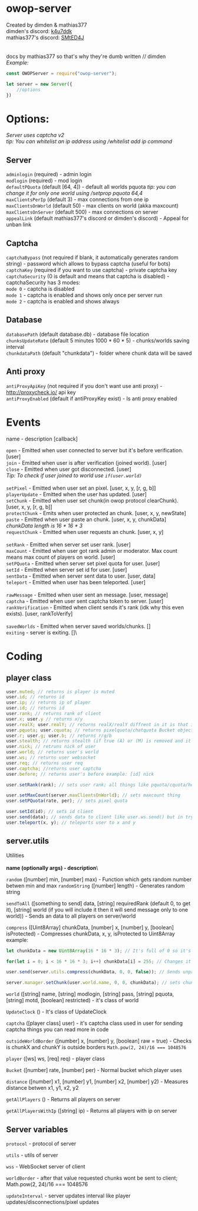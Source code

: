 # owop-server
Created by dimden & mathias377\
dimden's discord: [k4u7ddk](https://discord.gg/k4u7ddk)\
mathias377's discord: [SMtED4J](https://discord.gg/SMtED4J)\
\
\
docs by mathias377 so that's why they're dumb written // dimden\
*Example:*
```js
const OWOPServer = require("owop-server");

let server = new Server({
	//options
})
```

# Options:
*Server uses captcha v2*\
*tip: You can whitelist an ip address using /whitelist add ip command*

## Server
`adminlogin` (required) - admin login\
`modlogin` (required) - mod login\
`defaultPQuota` (default [64, 4]) - default all worlds pquota *tip: you can change it for only one world using /setprop pquota 64,4*\
`maxClientsPerIp` (default 3) - max connections from one ip\
`maxClientsOnWorld` (default 50) - max clients on world (akka maxcount)\
`maxClientsOnServer` (default 500) - max connections on server\
`appealLink` (default mathias377's discord or dimden's discord) - Appeal for unban link

## Captcha
`captchaBypass` (not required if blank, it automatically generates random string) - password which allows to bypass captcha (useful for bots)\
`captchaKey` (required if you want to use captcha) - private captcha key\
`captchaSecurity` (0 is default and means that captcha is disabled) - captchaSecurity has 3 modes:\
`mode 0` - captcha is disabled\
`mode 1` - captcha is enabled and shows only once per server run\
`mode 2` - captcha is enabled and shows always

## Database
`databasePath` (default database.db) - database file location\
`chunksUpdateRate` (default 5 minutes 1000 * 60 * 5) - chunks/worlds saving interval\
`chunkdataPath` (default "chunkdata") - folder where chunk data will be saved

## Anti proxy
`antiProxyApiKey` (not required if you don't want use anti proxy) - http://proxycheck.io/ api key\
`antiProxyEnabled` (default if antiProxyKey exist) - Is anti proxy enabled

# Events
name - description [callback]

`open` - Emitted when user connected to server but it's before verification. [user]\
`join` - Emitted when user is after verification (joined world). [user]\
`close` - Emitted when user got disconnected. [user] \
*Tip: To check if user joined to world use `if(user.world)`*\
\
`setPixel` - Emitted when user set an pixel. [user, x, y, [r, g, b]]\
`playerUpdate` - Emitted when the user has updated. [user]\
`setChunk` - Emitted when user set chunk(in owop protocol clearChunk). [user, x, y, [r, g, b]]\
`protectChunk` - Emits when user protected an chunk. [user, x, y, newState]\
`paste` - Emitted when user paste an chunk. [user, x, y, chunkData] *chunkData length is 16 \* 16 \* 3*\
`requestChunk` - Emitted when user requests an chunk. [user, x, y]\
\
`setRank` - Emitted when server set user rank. [user]\
`maxCount` - Emitted when user got rank admin or moderator. Max count means max count of players on world. [user]\
`setPQuota` - Emitted when server set pixel quota for user. [user]\
`setId` - Emitted when server set id for user. [user]\
`sentData` - Emitted when server sent data to user. [user, data]\
`teleport` - Emitted when user has been teleported. [user]\
\
`rawMessage` - Emitted when user sent an message. [user, message]\
`captcha` - Emitted when user sent captcha token to server. [user]\
`rankVerification` - Emitted when client sends it's rank (idk why this even exists). [user, rankToVerify]\
\
`savedWorlds` - Emitted when server saved worlds/chunks. []\
`exiting` - server is exiting. []\


# Coding

## player class
```js
user.muted; // returns is player is muted
user.id; // returns id
user.ip; // returns ip of player
user.id; // returns id
user.rank; // returns rank of client
user.x; user.y // returns x/y
user.realX; user.realY; // returns realX/realY diffrent in it is that it's divided by 16
user.pquota; user.cquota; // returns pixelquota/chatquota Bucket object
user.r; user.g; user.b; // returns r/g/b
user.stealth; // returns stealth (if true (A) or (M) is removed and it looks like player)
user.nick; // retruns nick of user
user.world; // returns user's world
user.ws; // returns user websocket
user.req; // returns user req
user.captcha; //returns user captcha
user.before; // returns user's before example: [id] nick

user.setRank(rank); // sets user rank; all things like pquota/cquota/helpmessage is sent automatically

user.setMaxCount(server.maxClientsOnWorld); // sets maxcount thing
user.setPQuota(rate, per); // sets pixel quota

user.setId(id); // sets id client
user.send(data); // sends data to client like user.ws.send() but in try
user.teleport(x, y); // teleports user to x and y
```


## server.utils
Utilities\
\
**name (optionally args) - description**\

`random` ([number] min, [number] max) - Function which gets random number betwen min and max
`randomString` ([number] length) - Generates random string

`sendToAll` ([something to send] data, [string] requiredRank (default 0, to get it), [string] world (if you will include it then it will send message only to one world)) - Sends an data to all players on server/world

`compress` ([Uint8Array] chunkData, [number] x, [number] y, [boolean] isProtected) - Compresses chunkData, x, y, isProtected to Uint8Array
example:
```js
let chunkData = new Uint8Array(16 * 16 * 3); // It's full of 0 so it's black chunk; one pixel = 3 places in it

for(let i = 0; i < 16 * 16 * 3; i++) chunkData[i] = 255; // Changes it to blank array

user.send(server.utils.compress(chunkData, 0, 0, false)); // Sends unprotected blank chunk on 0, 0 but it won't be saved into database without \/

server.manager.setChunk(user.world.name, 0, 0, chunkData); // sets chunk in database
```

`world` ([string] name, [string] modlogin, [string] pass, [string] pquota, [string] motd, [boolean] restricted) - it's class of world

`UpdateClock` () - It's class of UpdateClock

`captcha` ([player class] user) - it's captcha class used in user for sending captcha things you can read more in code

`outsideWorldBorder` ([number] x, [number] y, [boolean] raw = true) - Checks is chunkX and chunkY is outside borders `Math.pow(2, 24)/16 === 1048576`

`player` ([ws] ws, [req] req) - player class

`Bucket` ([number] rate, [number] per) - Normal bucket which player uses

`distance` ([number] x1, [number] y1, [number] x2, [number] y2) - Measures distance betwen x1, y1, x2, y2

`getAllPlayers` () - Returns all players on server

`getAllPlayersWithIp` ([string] ip) - Returns all players with ip on server

## Server variables

`protocol` - protocol of server

`utils` - utils of server

`wss` - WebSocket server of client

`worldBorder` - after that value requested chunks wont be sent to client; Math.pow(2, 24)/16 === 1048576

`updateInterval` - server updates interval like player updates/disconnections/pixel updates



















